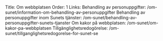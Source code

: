 Title: Om webbplatsen
Order: 1
Links:
    Behandling av personuppgifter: /om-sunet/information-om-behandling-av-personuppgifter
    Behandling av personuppgifter inom Sunets tjänster: /om-sunet/behandling-av-personuppgifter-sunets-tjanster
    Om kakor på webbplatsen: /om-sunet/om-kakor-pa-webbplatsen
    Tillgänglighetsredogörelse: /om-sunet/tillganglighetsredogorelse-for-sunet-se